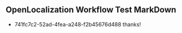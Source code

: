 ## OpenLocalization Workflow Test MarkDown
* 741fc7c2-52ad-4fea-a248-f2b45676d488 thanks!

<!--HONumber=Jul16_HO4-->


